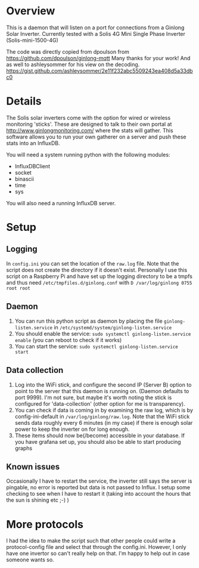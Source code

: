 # Overview
 
This is a daemon that will listen on a port for connections from a Ginlong Solar Inverter. Currently tested with a Solis 4G Mini Single Phase Inverter (Solis-mini-1500-4G)

The code was directly copied from dpoulson from https://github.com/dpoulson/ginlong-mqtt 
Many thanks for your work!
And as well to ashleysommer for his view on the decoding. https://gist.github.com/ashleysommer/2e11f232abc5509243ea408d5a33dbc0

# Details
The Solis solar inverters come with the option for wired or wireless monitoring 'sticks'. These are designed to talk to their own portal at http://www.ginlongmonitoring.com/ where
the stats will gather. This software allows you to run your own gatherer on a server and push these stats into an InfluxDB. 

You will need a system running python with the following modules:
* InfluxDBClient
* socket
* binascii
* time
* sys

You will also need a running InfluxDB server.


# Setup

## Logging
In `config.ini` you can set the location of the `raw.log` file. Note that the script does not create the directory if it doesn't exist.
Personally I use this script on a Raspberry Pi and have set up the logging directory to be a tmpfs and thus need `/etc/tmpfiles.d/ginlong.conf` with `D /var/log/ginlong 0755 root root`

## Daemon
1. You can run this python script as daemon by placing the file `ginlong-listen.service` in `/etc/systemd/system/ginlong-listen.service`
2. You should enable the service: `sudo systemctl ginlong-listen.service enable` (you can reboot to check if it works)
3. You can start the service: `sudo systemctl ginlong-listen.service start`

## Data collection
1. Log into the WiFi stick, and configure the second IP (Server B) option to point to the server that this daemon is running on. (Daemon defaults to port 9999). I'm not sure, but maybe it's worth noting the stick is configured for 'data-collection' (other option for me is transparency).
2. You can check if data is coming in by examining the raw log, which is by config-ini-default in `/var/log/ginlong/raw.log`. Note that the WiFi stick sends data roughly every 6 minutes (in my case) if there is enough solar power to keep the inverter on for long enough.
3. These items should now be(/become) accessible in your database. If you have grafana set up, you should also be able to start producing graphs


## Known issues
Occasionally I have to restart the service, the inverter still says the server is pingable, no error is reported but data is not passed to Influx. I setup some checking to see when I have to restart it (taking into account the hours that the sun is shining etc ;-) )

# More protocols
I had the idea to make the script such that other people could write a protocol-config file and select that through the config.ini. 
However, I only have one invertor so can't really help on that. I'm happy to help out in case someone wants so.
